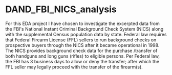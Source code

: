 # DAND_FBI_NICS_analysis

For this EDA project I have chosen to investigate the excerpted data from the FBI's National Instant Criminal Background Check System (NICS) along with the supplemental Census population data by state. Federal law requires that Federal Firearm License (FFL) sellers to run background checks on prospective buyers through the NICS after it became operational in 1998. The NICS provides background check data for the purchase /transfer of both handguns and long guns (rifles) to eligible persons. Per Federal law, the FBI has 3 business days to allow or deny the transfer; after which the FFL seller may legally proceed with the transfer of the firearm(s).
